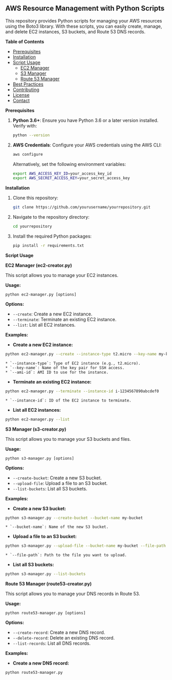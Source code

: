 ## AWS Resource Management with Python Scripts

This repository provides Python scripts for managing your AWS resources using the Boto3 library. With these scripts, you can easily create, manage, and delete EC2 instances, S3 buckets, and Route 53 DNS records.

**Table of Contents**

* [Prerequisites](#prerequisites)
* [Installation](#installation)
* [Script Usage](#script-usage)
    * [EC2 Manager](#ec2-manager)
    * [S3 Manager](#s3-manager)
    * [Route 53 Manager](#route-53-manager)
* [Best Practices](#best-practices)
* [Contributing](#contributing)
* [License](#license)
* [Contact](#contact)

**Prerequisites**

1. **Python 3.6+**: Ensure you have Python 3.6 or a later version installed. Verify with:

   ```bash
   python --version
   ```

2. **AWS Credentials**: Configure your AWS credentials using the AWS CLI:

   ```bash
   aws configure
   ```

   Alternatively, set the following environment variables:

   ```bash
   export AWS_ACCESS_KEY_ID=your_access_key_id
   export AWS_SECRET_ACCESS_KEY=your_secret_access_key
   ```

**Installation**

1. Clone this repository:

   ```bash
   git clone https://github.com/yourusername/yourrepository.git
   ```

2. Navigate to the repository directory:

   ```bash
   cd yourrepository
   ```

3. Install the required Python packages:

   ```bash
   pip install -r requirements.txt
   ```

**Script Usage**

**EC2 Manager (ec2-creator.py)**

This script allows you to manage your EC2 instances.

**Usage:**

```
python ec2-manager.py [options]
```

**Options:**

* `--create`: Create a new EC2 instance.
* `--terminate`: Terminate an existing EC2 instance.
* `--list`: List all EC2 instances.

**Examples:**

* **Create a new EC2 instance:**

```bash
python ec2-manager.py --create --instance-type t2.micro --key-name my-key --ami-id ami-12345678
```

    * `--instance-type`: Type of EC2 instance (e.g., t2.micro).
    * `--key-name`: Name of the key pair for SSH access.
    * `--ami-id`: AMI ID to use for the instance.

* **Terminate an existing EC2 instance:**

```bash
python ec2-manager.py --terminate --instance-id i-1234567890abcdef0
```

    * `--instance-id`: ID of the EC2 instance to terminate.

* **List all EC2 instances:**

```bash
python ec2-manager.py --list
```

**S3 Manager (s3-creator.py)**

This script allows you to manage your S3 buckets and files.

**Usage:**

```
python s3-manager.py [options]
```

**Options:**

* `--create-bucket`: Create a new S3 bucket.
* `--upload-file`: Upload a file to an S3 bucket.
* `--list-buckets`: List all S3 buckets.

**Examples:**

* **Create a new S3 bucket:**

```bash
python s3-manager.py --create-bucket --bucket-name my-bucket
```

    * `--bucket-name`: Name of the new S3 bucket.

* **Upload a file to an S3 bucket:**

```bash
python s3-manager.py --upload-file --bucket-name my-bucket --file-path /path/to/file.txt
```

    * `--file-path`: Path to the file you want to upload.

* **List all S3 buckets:**

```bash
python s3-manager.py --list-buckets
```

**Route 53 Manager (route53-creator.py)**

This script allows you to manage your DNS records in Route 53.

**Usage:**

```
python route53-manager.py [options]
```

**Options:**

* `--create-record`: Create a new DNS record.
* `--delete-record`: Delete an existing DNS record.
* `--list-records`: List all DNS records.

**Examples:**

* **Create a new DNS record:**

```bash
python route53-manager.py

